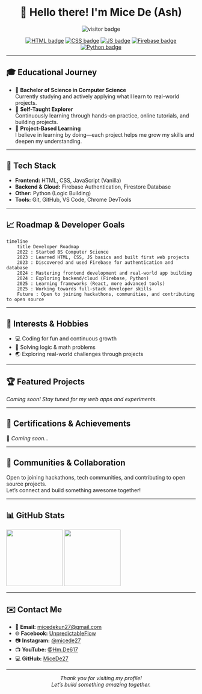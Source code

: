 <!-- Minimalist & Modern GitHub Profile README for MiceDe27 (Ash) -->

<h1 align="center">👋 Hello there! I'm Mice De (Ash)</h1>

<p align="center">
  <img src="https://komarev.com/ghpvc/?username=MiceDe27&label=Profile+Views&color=0e75b6&style=flat" alt="visitor badge"/>
</p>

<p align="center">
  <a href="https://developer.mozilla.org/en-US/docs/Web/HTML"><img src="https://img.shields.io/badge/HTML5-E34F26?style=for-the-badge&logo=html5&logoColor=white" alt="HTML badge"/></a>
  <a href="https://developer.mozilla.org/en-US/docs/Web/CSS"><img src="https://img.shields.io/badge/CSS3-1572B6?style=for-the-badge&logo=css3&logoColor=white" alt="CSS badge"/></a>
  <a href="https://developer.mozilla.org/en-US/docs/Web/JavaScript"><img src="https://img.shields.io/badge/JavaScript-F7DF1E?style=for-the-badge&logo=javascript&logoColor=black" alt="JS badge"/></a>
  <a href="https://firebase.google.com/"><img src="https://img.shields.io/badge/Firebase-FFCA28?style=for-the-badge&logo=firebase&logoColor=black" alt="Firebase badge"/></a>
  <a href="https://python.org/"><img src="https://img.shields.io/badge/Python-3776AB?style=for-the-badge&logo=python&logoColor=white" alt="Python badge"/></a>
</p>

---

## 🎓 Educational Journey

- 🏫 **Bachelor of Science in Computer Science**  
  Currently studying and actively applying what I learn to real-world projects.
- 🧠 **Self-Taught Explorer**  
  Continuously learning through hands-on practice, online tutorials, and building projects.
- 🚀 **Project-Based Learning**  
  I believe in learning by doing—each project helps me grow my skills and deepen my understanding.

---

## 🚀 Tech Stack

- **Frontend:** HTML, CSS, JavaScript (Vanilla)
- **Backend & Cloud:** Firebase Authentication, Firestore Database
- **Other:** Python (Logic Building)
- **Tools:** Git, GitHub, VS Code, Chrome DevTools

---

## 📈 Roadmap & Developer Goals

```mermaid
timeline
    title Developer Roadmap
    2022 : Started BS Computer Science
    2023 : Learned HTML, CSS, JS basics and built first web projects
    2023 : Discovered and used Firebase for authentication and database
    2024 : Mastering frontend development and real-world app building
    2024 : Exploring backend/cloud (Firebase, Python)
    2025 : Learning frameworks (React, more advanced tools)
    2025 : Working towards full-stack developer skills
    Future : Open to joining hackathons, communities, and contributing to open source
```

---

## 🧠 Interests & Hobbies

- 💻 Coding for fun and continuous growth
- 🧩 Solving logic & math problems
- 🌏 Exploring real-world challenges through projects

---

## 🏆 Featured Projects

*Coming soon! Stay tuned for my web apps and experiments.*

---

## 🏅 Certifications & Achievements

📜 *Coming soon...*

---

## 👥 Communities & Collaboration

Open to joining hackathons, tech communities, and contributing to open source projects.  
Let’s connect and build something awesome together!

---

## 📊 GitHub Stats

<p align="left">
  <img src="https://github-readme-stats.vercel.app/api?username=MiceDe27&show_icons=true&theme=radical" height="150"/>
  <img src="https://github-readme-stats.vercel.app/api/top-langs/?username=MiceDe27&layout=compact&theme=radical" height="150"/>
</p>

---

## ✉️ Contact Me

- 📧 **Email:** [micedekun27@gmail.com](mailto:micedekun27@gmail.com)
- 🌐 **Facebook:** [UnpredictableFlow](https://www.facebook.com/UnpredictableFlow)
- 📷 **Instagram:** [@micede27](https://www.instagram.com/micede27?igsh=aTVpZHh1Z3pycWJt)
- 📺 **YouTube:** [@Hm.De617](http://www.youtube.com/@Hm.De617)
- 💻 **GitHub:** [MiceDe27](https://github.com/MiceDe27)

---

<p align="center">
  <em>Thank you for visiting my profile!<br>
  Let’s build something amazing together.</em>
</p>
